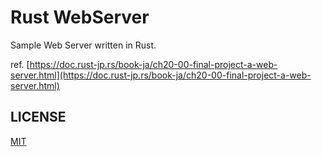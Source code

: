 # Rust WebServer

Sample Web Server written in Rust.

ref. [https://doc.rust-jp.rs/book-ja/ch20-00-final-project-a-web-server.html](https://doc.rust-jp.rs/book-ja/ch20-00-final-project-a-web-server.html)

## LICENSE

[MIT](./LICENSE)
